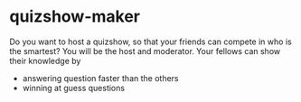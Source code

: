 # quizshow-maker

Do you want to host a quizshow, so that your friends can compete in who is the smartest? You will be the host and moderator. Your fellows can show their knowledge by

- answering question faster than the others
- winning at guess questions
